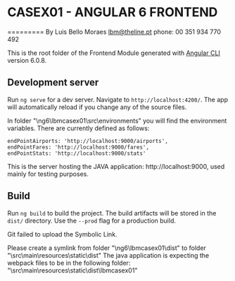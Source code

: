 

# CASEX01 - ANGULAR 6 FRONTEND
=========
By Luis Bello Moraes
lbm@theline.pt
phone: 00 351 934 770 492


This is the root folder of the Frontend Module generated with [Angular CLI](https://github.com/angular/angular-cli) version 6.0.8.

## Development server

Run `ng serve` for a dev server. Navigate to `http://localhost:4200/`. The app will automatically reload if you change any of the source files.

In folder "\ng6\lbmcasex01\src\environments" you will find the environment variables. There are currently defined as follows:

    endPointAirports: 'http://localhost:9000/airports',
    endPointFares: 'http://localhost:9000/fares',
    endPointStats: 'http://localhost:9000/stats'

This is the server hosting the JAVA application: http://localhost:9000, used mainly for testing purposes.


## Build

Run `ng build` to build the project. The build artifacts will be stored in the `dist/` directory. Use the `--prod` flag for a production build.

Git failed to upload the Symbolic Link.

Please create a symlink  from folder "\ng6\lbmcasex01\dist" to folder "\src\main\resources\static\dist"
The java application is expecting the webpack files to be in the following folder: "\src\main\resources\static\dist\lbmcasex01"